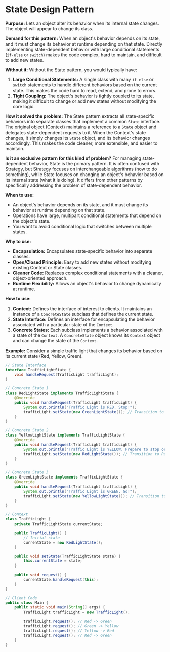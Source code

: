 # State Design Pattern

**Purpose:** Lets an object alter its behavior when its internal state changes. The object will appear to change its class.

**Demand for this pattern:**
When an object's behavior depends on its state, and it must change its behavior at runtime depending on that state. Directly implementing state-dependent behavior with large conditional statements (`if-else` or `switch`) makes the code complex, hard to maintain, and difficult to add new states.

**Without it:**
Without the State pattern, you would typically have:
1.  **Large Conditional Statements:** A single class with many `if-else` or `switch` statements to handle different behaviors based on the current state. This makes the code hard to read, extend, and prone to errors.
2.  **Tight Coupling:** The object's behavior is tightly coupled to its state, making it difficult to change or add new states without modifying the core logic.

**How it solved the problem:**
The State pattern extracts all state-specific behaviors into separate classes that implement a common `State` interface. The original object (Context) maintains a reference to a `State` object and delegates state-dependent requests to it. When the Context's state changes, it simply changes its `State` object, and its behavior changes accordingly. This makes the code cleaner, more extensible, and easier to maintain.

**Is it an exclusive pattern for this kind of problem?**
For managing state-dependent behavior, State is the primary pattern. It is often confused with Strategy, but Strategy focuses on interchangeable algorithms (how to do something), while State focuses on changing an object's behavior based on its internal state (what it is doing). It differs from other patterns by specifically addressing the problem of state-dependent behavior.

**When to use:**
*   An object's behavior depends on its state, and it must change its behavior at runtime depending on that state.
*   Operations have large, multipart conditional statements that depend on the object's state.
*   You want to avoid conditional logic that switches between multiple states.

**Why to use:**
*   **Encapsulation:** Encapsulates state-specific behavior into separate classes.
*   **Open/Closed Principle:** Easy to add new states without modifying existing Context or State classes.
*   **Cleaner Code:** Replaces complex conditional statements with a cleaner, object-oriented approach.
*   **Runtime Flexibility:** Allows an object's behavior to change dynamically at runtime.

**How to use:**
1.  **Context:** Defines the interface of interest to clients. It maintains an instance of a `ConcreteState` subclass that defines the current state.
2.  **State Interface:** Defines an interface for encapsulating the behavior associated with a particular state of the `Context`.
3.  **Concrete States:** Each subclass implements a behavior associated with a state of the `Context`. A `ConcreteState` object knows its `Context` object and can change the state of the `Context`.

**Example:**
Consider a simple traffic light that changes its behavior based on its current state (Red, Yellow, Green).

```java
// State Interface
interface TrafficLightState {
    void handleRequest(TrafficLight trafficLight);
}

// Concrete State 1
class RedLightState implements TrafficLightState {
    @Override
    public void handleRequest(TrafficLight trafficLight) {
        System.out.println("Traffic Light is RED. Stop!");
        trafficLight.setState(new GreenLightState()); // Transition to Green
    }
}

// Concrete State 2
class YellowLightState implements TrafficLightState {
    @Override
    public void handleRequest(TrafficLight trafficLight) {
        System.out.println("Traffic Light is YELLOW. Prepare to stop or go.");
        trafficLight.setState(new RedLightState()); // Transition to Red
    }
}

// Concrete State 3
class GreenLightState implements TrafficLightState {
    @Override
    public void handleRequest(TrafficLight trafficLight) {
        System.out.println("Traffic Light is GREEN. Go!");
        trafficLight.setState(new YellowLightState()); // Transition to Yellow
    }
}

// Context
class TrafficLight {
    private TrafficLightState currentState;

    public TrafficLight() {
        // Initial state
        currentState = new RedLightState();
    }

    public void setState(TrafficLightState state) {
        this.currentState = state;
    }

    public void request() {
        currentState.handleRequest(this);
    }
}

// Client Code
public class Main {
    public static void main(String[] args) {
        TrafficLight trafficLight = new TrafficLight();

        trafficLight.request(); // Red -> Green
        trafficLight.request(); // Green -> Yellow
        trafficLight.request(); // Yellow -> Red
        trafficLight.request(); // Red -> Green
    }
}
```